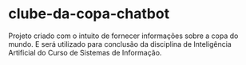 # clube-da-copa-chatbot
Projeto criado com o intuito de fornecer informações sobre a copa do mundo. E será utilizado para conclusão da disciplina de Inteligência Artificial do Curso de Sistemas de Informação.
